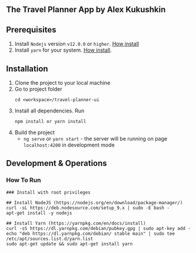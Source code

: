 ## The Travel Planner App by Alex Kukushkin

## Prerequisites

1. Install `Nodejs` version `v12.0.0` or `higher`. [How install](https://nodejs.org/en/)
2. Install `yarn` for your system. [How install](https://yarnpkg.com/en/docs/getting-started).

 ## Installation

1. Clone the project to your local machine
2. Go to project folder
    ```
    cd <workspace>/travel-planner-ui
    ```
3. Install all dependencies. Run
    ```
    npm install or yarn install
    ```
4. Build the project
   * `ng serve` or  `yarn start` - the server will be running on page `localhost:4200` in development mode


## Development & Operations 
### How To Run
```
### Install with root privileges 

## Install NodeJS (https://nodejs.org/en/download/package-manager/)
curl -sL https://deb.nodesource.com/setup_9.x | sudo -E bash -
apt-get install -y nodejs

## Install Yarn (https://yarnpkg.com/en/docs/install)
curl -sS https://dl.yarnpkg.com/debian/pubkey.gpg | sudo apt-key add -
echo "deb https://dl.yarnpkg.com/debian/ stable main" | sudo tee /etc/apt/sources.list.d/yarn.list
sudo apt-get update && sudo apt-get install yarn
```